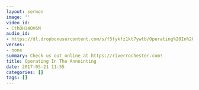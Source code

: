```yaml
---
layout: sermon
image: ''
video_id:
- CthOH14QV6M
audio_id:
- https://dl.dropboxusercontent.com/s/f5fykfz1kt7ywtb/Operating%20In%20The%20Annointing.mp3?dl=0
verses:
- none
summary: Check us out online at https://riverrochester.com!
title: Operating In The Annointing
date: 2017-05-21 11:55
categories: []
tags: []
---
```

